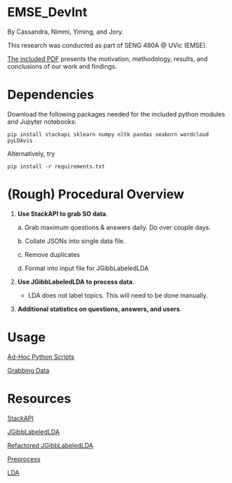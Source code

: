 # EMSE_DevInt
By Cassandra, Nimmi, Yiming, and Jory.

This research was conducted as part of SENG 480A @ UVic (EMSE). 

[The included PDF](A_Replication_of_An_Empirical_Study_on_Developer_Interactions_in_Stack_Overflow.pdf) 
presents the motivation, methodology, results, and conclusions of our work and findings.

# Dependencies
Download the following packages needed for the included python modules and Jupyter notebooks:

    pip install stackapi sklearn numpy nltk pandas seaborn wordcloud pyLDAvis
    
Alternatively, try

    pip install -r requirements.txt
    
#  (Rough) Procedural Overview
1. **Use StackAPI to grab SO data**.

    a. Grab maximum questions & answers daily. Do over couple days.
    
    b. Collate JSONs into single data file.
    
    c. Remove duplicates
    
    d. Format into input file for JGibbLabeledLDA

2. **Use JGibbLabeledLDA to process data**.
    * LDA does not label topics. This will need to be done manually.
    
3. **Additional statistics on questions, answers, and users**.

# Usage
[Ad-Hoc Python Scripts](/python/)

[Grabbing Data](python/lib/)

# Resources
[StackAPI](https://stackapi.readthedocs.io/en/latest/user/intro.html)

[JGibbLabeledLDA](http://jgibblda.sourceforge.net/#3._How_to_Program_with_JGibbLDA)

[Refactored JGibbLabeledLDA](https://github.com/myleott/JGibbLabeledLDA)

[Preprocess](http://derekgreene.com/slides/topic-modelling-with-scikitlearn.pdf)

[LDA](https://towardsdatascience.com/end-to-end-topic-modeling-in-python-latent-dirichlet-allocation-lda-35ce4ed6b3e0)
